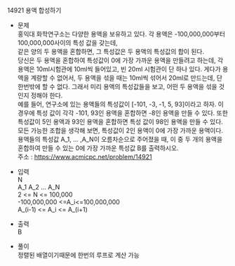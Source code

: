 14921 용액 합성하기<br/>
* 문제<br/>
홍익대 화학연구소는 다양한 용액을 보유하고 있다.  각 용액은 -100,000,000부터 100,000,000사이의 특성 값을 갖는데,<br/>
같은 양의 두 용액을 혼합하면, 그 특성값은 두 용액의 특성값의 합이 된다.<br/>
당신은 두 용액을 혼합하여 특성값이 0에 가장 가까운 용액을 만들려고 하는데, 각 용액은 10ml시험관에 10ml씩 들어있고, 빈 20ml 시험관이 단 하나 있다.  게다가 용액을 계량할 수 없어서, 두 용액을 섞을 때는 10ml씩 섞어서 20ml로 만드는데, 단 한번밖에 할 수 없다.  그래서 미리 용액의 특성값들을 보고, 어떤 두 용액을 섞을 것인지 정해야 한다.<br/>
예를 들어, 연구소에 있는 용액들의 특성값이 [-101, -3, -1, 5, 93]이라고 하자. 이 경우에 특성 값이 각각 -101, 93인 용액을 혼합하면 -8인 용액을 만들 수 있다. 또한 특성값이 5인 용액과 93인 용액을 혼합하면 특성 값이 98인 용액을 만들 수 있다.  모든 가능한 조합을 생각해 보면, 특성값이 2인 용액이 0에 가장 가까운 용액이다.<br/>
용액들의 특성값 A_1, … ,A_N이 오름차순으로 주어졌을 때, 이 중 두 개의 용액을 혼합하여 만들 수 있는 0에 가장 가까운 특성값 B를 출력하시오.<br/>
주소 : <https://www.acmicpc.net/problem/14921><br/>

* 입력<br/>
N<br/>
A_1 A_2 … A_N<br/>
2 <= N <= 100,000<br/>
-100,000,000 <=A_i<=100,000,000<br/>
A_(i-1) <= A_i <= A_(i+1)<br/>

* 출력<br/>
B<br/>

* 풀이<br/>
정렬된 배열이기때문에 한번의 루프로 계산 가능